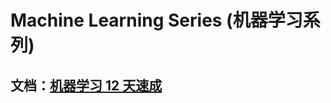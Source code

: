 # Machine Learning Series (机器学习系列)

## 文档：[机器学习 12 天速成](https://docs.google.com/document/d/18V6H_600l-drkXd99pjNtSJtA7rIWWnER-KxIrB-lQY/edit?usp=sharing)